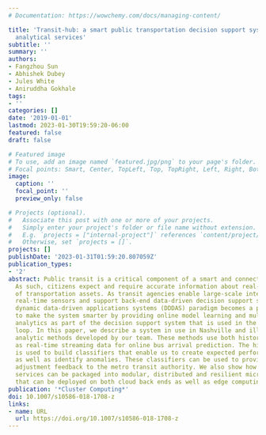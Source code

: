 ```yaml
---
# Documentation: https://wowchemy.com/docs/managing-content/

title: 'Transit-hub: a smart public transportation decision support system with multi-timescale
  analytical services'
subtitle: ''
summary: ''
authors:
- Fangzhou Sun
- Abhishek Dubey
- Jules White
- Aniruddha Gokhale
tags:
- ''
categories: []
date: '2019-01-01'
lastmod: 2023-01-30T19:59:20-06:00
featured: false
draft: false

# Featured image
# To use, add an image named `featured.jpg/png` to your page's folder.
# Focal points: Smart, Center, TopLeft, Top, TopRight, Left, Right, BottomLeft, Bottom, BottomRight.
image:
  caption: ''
  focal_point: ''
  preview_only: false

# Projects (optional).
#   Associate this post with one or more of your projects.
#   Simply enter your project's folder or file name without extension.
#   E.g. `projects = ["internal-project"]` references `content/project/deep-learning/index.md`.
#   Otherwise, set `projects = []`.
projects: []
publishDate: '2023-01-31T01:59:20.807059Z'
publication_types:
- '2'
abstract: Public transit is a critical component of a smart and connected community.
  As such, citizens expect and require accurate information about real-time arrival/departures
  of transportation assets. As transit agencies enable large-scale integration of
  real-time sensors and support back-end data-driven decision support systems, the
  dynamic data-driven applications systems (DDDAS) paradigm becomes a promising approach
  to make the system smarter by providing online model learning and multi-time scale
  analytics as part of the decision support system that is used in the DDDAS feedback
  loop. In this paper, we describe a system in use in Nashville and illustrate the
  analytic methods developed by our team. These methods use both historical as well
  as real-time streaming data for online bus arrival prediction. The historical data
  is used to build classifiers that enable us to create expected performance models
  as well as identify anomalies. These classifiers can be used to provide schedule
  adjustment feedback to the metro transit authority. We also show how these analytics
  services can be packaged into modular, distributed and resilient micro-services
  that can be deployed on both cloud back ends as well as edge computing resources.
publication: '*Cluster Computing*'
doi: 10.1007/s10586-018-1708-z
links:
- name: URL
  url: https://doi.org/10.1007/s10586-018-1708-z
---
```

